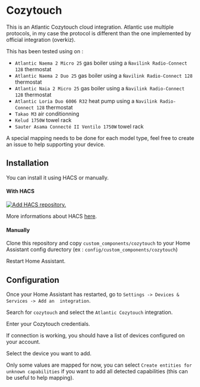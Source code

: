 # Cozytouch
This is an Atlantic Cozytouch cloud integration. Atlantic use multiple protocols, in my case the protocol is different than the one implemented by official integration (overkiz).

This has been tested using on : 
  - `Atlantic Naema 2 Micro 25` gas boiler using a `Ǹavilink Radio-Connect 128` thermostat
  - `Atlantic Naema 2 Duo 25` gas boiler using a `Ǹavilink Radio-Connect 128` thermostat
  - `Atlantic Naia 2 Micro 25` gas boiler using a `Ǹavilink Radio-Connect 128` thermostat
  - `Atlantic Loria Duo 6006 R32` heat pump using a `Navilink Radio-Connect 128` thermostat
  - `Takao M3` air conditionning
  - `Kelud 1750W` towel rack
  - `Sauter Asama Connecté II Ventilo 1750W` towel rack

A special mapping needs to be done for each model type, feel free to create an issue to help supporting your device.


## Installation

You can install it using HACS or manually.

#### With HACS

[![Add HACS repository.](https://my.home-assistant.io/badges/hacs_repository.svg)](https://my.home-assistant.io/redirect/hacs_repository/?owner=avidflyer17&repository=cozytouch&category=integration)

More informations about HACS [here](https://hacs.xyz/).

#### Manually

Clone this repository and copy `custom_components/cozytouch` to your Home Assistant config durectory (ex : `config/custom_components/cozytouch`)

Restart Home Assistant.

## Configuration

Once your Home Assistant has restarted, go to `Settings -> Devices & Services -> Add an  integration`.

Search for `cozytouch` and select the `Atlantic Cozytouch` integration.

Enter your Cozytouch credentials.

If connection is working, you should have a list of devices configured on your account.

Select the device you want to add.

Only some values are mapped for now, you can select `Create entities for unknown capabilities` if you want to add all detected capabilities (this can be useful to help mapping).

